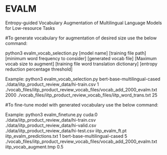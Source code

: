 # EVALM
Entropy-guided Vocabulary Augmentation of Multilingual Language Models for Low-resource Tasks

#To generate vocabulary for augmentation of desired size use the below command:

python3 evalm_vocab_selection.py [model name] [training file path] [minimum word frequency to consider] [generated vocab file] [Maximum vocab size to augment] [training file word translation dictionary] [entropy reduction percentage threshold]

Example:
python3 evalm_vocab_selection.py bert-base-multilingual-cased ./data/iitp_product_review_data/hi-train.csv 1 ./vocab_files/iitp_product_review_vocab_files/vocab_add_2000_evalm.txt 2000 ./vocab_files/iitp_product_review_vocab_files/iitp_word_trans.txt 25

#To fine-tune model with generated vocabulary use the below command:

Example:
python3 evalm_finetune.py cuda:0 ./data/iitp_product_review_data/hi-train.csv ./data/iitp_product_review_data/hi-valid.csv ./data/iitp_product_review_data/hi-test.csv iitp_evalm_ft.pt iitp_evalm_predictions.txt 1 bert-base-multilingual-cased 5 ./vocab_files/iitp_product_review_vocab_files/vocab_add_2000_evalm.txt iitp_vocab_augment.tmp 0.5
